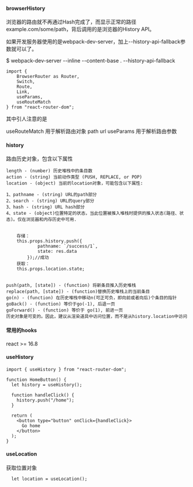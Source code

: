 #### browserHistory
浏览器的路由就不再通过Hash完成了，而显示正常的路径example.com/some/path，背后调用的是浏览器的History API。

如果开发服务器使用的是webpack-dev-server，加上--history-api-fallback参数就可以了。


$ webpack-dev-server --inline --content-base . --history-api-fallback

```
import {
    BrowserRouter as Router,
    Switch,
    Route,
    Link,
    useParams,
    useRouteMatch
} from "react-router-dom";
```

其中引人注意的是

useRouteMatch 用于解析路由对象
path
url 
useParams 用于解析路由参数


#### history
路由历史对象，包含以下属性
```
length - (number) 历史堆栈中的条目数
action - (string) 当前动作类型 (PUSH, REPLACE, or POP)
location - (object) 当前的location对象，可能包含以下属性:

1、pathname - (string) URL的path部分
2、search - (string) URL的query部分
3、hash - (string) URL hash部分
4、state - (object)位置特定的状态，当此位置被推入堆栈时提供的推入状态(路径、状态)。仅在浏览器和内存历史中可用.


    存储：
    this.props.history.push({
            pathname: `/success/1`, 
            state: res.data
        });//成功
    获取：
    this.props.location.state;


push(path, [state]) - (function) 将新条目推入历史堆栈
replace(path, [state]) - (function)替换历史堆栈上的当前条目
go(n) - (function) 在历史堆栈中移动n(可正可负，即向前或者向后)个条目的指针
goBack() - (function) 等价于go(-1), 后退一页
goForward() - (function) 等价于 go(1), 前进一页
历史对象是可变的。因此，建议从渲染道具中访问位置，而不是从history.location中访问

```


#### 常用的hooks
react >= 16.8

#### useHistory

```
import { useHistory } from "react-router-dom";

function HomeButton() {
  let history = useHistory();

  function handleClick() {
    history.push("/home");
  }

  return (
    <button type="button" onClick={handleClick}>
      Go home
    </button>
  );
}

```

#### useLocation

获取位置对象
```
  let location = useLocation();
```




